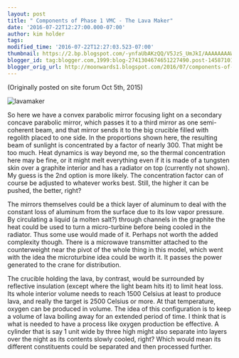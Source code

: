 ```yaml
---
layout: post
title: " Components of Phase 1 VMC - The Lava Maker"
date: '2016-07-22T12:27:00.000-07:00'
author: kim holder
tags:
modified_time: '2016-07-22T12:27:03.523-07:00'
thumbnail: https://2.bp.blogspot.com/-ynfaUbAKzQQ/V5JzS_UmJkI/AAAAAAAAWGI/VTWyku2b2zQlK5EWaD-7q5Dst23wEouQgCK4B/s72-c/201510052058325612e478df361.jpg
blogger_id: tag:blogger.com,1999:blog-2741304674651227490.post-1458710162572455517
blogger_orig_url: http://moonwards1.blogspot.com/2016/07/components-of-phase-1-vmc-lava-maker.html
---
```


(Originally posted on site forum Oct 5th, 2015)

![lavamaker](https://www.moonwards.com/img/lavamaker.jpg)

So here we have a convex parabolic mirror focusing light on a secondary concave parabolic mirror, which passes it to a third mirror as one semi-coherent beam, and that mirror sends it to the big crucible filled with regolith placed to one side. In the
proportions shown here, the resulting beam of sunlight is concentrated by a factor of nearly 300. That might be too much. Heat dynamics is way beyond me, so the thermal concentration here may be fine, or it might melt everything even if it is made
of a tungsten skin over a graphite interior and has a radiator on top (currently not shown). My guess is the 2nd option is more likely. The concentration factor can of course be adjusted to whatever works best. Still, the higher it can be pushed,
the better, right?

The mirrors themselves could be a thick layer of aluminum to deal with the constant loss of aluminum from the surface due to its low vapor pressure. By circulating a liquid (a molten salt?) through channels in the graphite the heat could be used to turn
a micro-turbine before being cooled in the radiator. Thus some use would made of it. Perhaps not worth the added complexity though. There is a microwave transmitter attached to the counterweight near the pivot of the whole thing in this model, which
went with the idea the microturbine idea could be worth it. It passes the power generated to the crane for distribution.

The crucible holding the lava, by contrast, would be surrounded by reflective insulation (except where the light beam hits it) to limit heat loss. Its whole interior volume needs to reach 1500 Celsius at least to produce lava, and really the target is
2500 Celsius or more. At that temperature, oxygen can be produced in volume.</div>
The idea of this configuration is to keep a volume of lava boiling away for an extended period of time. I think that is what is needed to have a process like oxygen production be effective. A cylinder that is say 1 unit wide by three high might also separate
into layers over the night as its contents slowly cooled, right? Which would mean its different constituents could be separated and then processed further.
